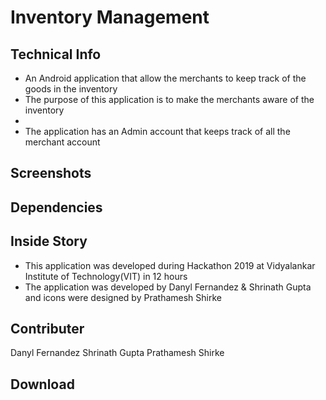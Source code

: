 <h1>Inventory Management</h1>

<h2>Technical Info</h2>
<ul>
<li>An Android application that allow the merchants to keep track of the goods in the inventory</li>
<li>The purpose of this application is to make the merchants aware of the inventory<li>
<li>The application has an Admin account that keeps track of all the merchant account</li>
</ul>
<h2>Screenshots</h2>
<h2>Dependencies</h2>
<h2>Inside Story</h2>
<ul>
<li>This application was developed during Hackathon 2019 at Vidyalankar Institute of Technology(VIT) in 12 hours</li>
<li>The application was developed by Danyl Fernandez & Shrinath Gupta and icons were designed by Prathamesh Shirke</li>
</ul>
<h2>Contributer</h2>
Danyl Fernandez
Shrinath Gupta
Prathamesh Shirke
<h2>Download</h2>
